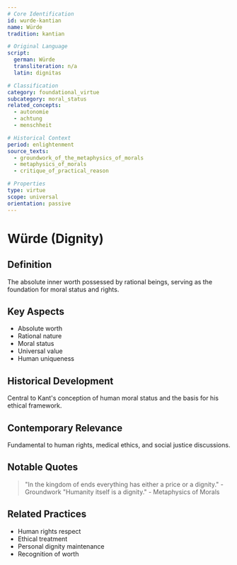 ```yaml
---
# Core Identification
id: wurde-kantian
name: Würde
tradition: kantian

# Original Language
script:
  german: Würde
  transliteration: n/a
  latin: dignitas

# Classification
category: foundational_virtue
subcategory: moral_status
related_concepts:
  - autonomie
  - achtung
  - menschheit

# Historical Context
period: enlightenment
source_texts:
  - groundwork_of_the_metaphysics_of_morals
  - metaphysics_of_morals
  - critique_of_practical_reason

# Properties
type: virtue
scope: universal
orientation: passive
---
```


# Würde (Dignity)

## Definition
The absolute inner worth possessed by rational beings, serving as the foundation for moral status and rights.

## Key Aspects
- Absolute worth
- Rational nature
- Moral status
- Universal value
- Human uniqueness

## Historical Development
Central to Kant's conception of human moral status and the basis for his ethical framework.

## Contemporary Relevance
Fundamental to human rights, medical ethics, and social justice discussions.

## Notable Quotes
> "In the kingdom of ends everything has either a price or a dignity." - Groundwork
> "Humanity itself is a dignity." - Metaphysics of Morals

## Related Practices
- Human rights respect
- Ethical treatment
- Personal dignity maintenance
- Recognition of worth
